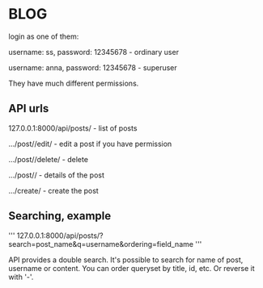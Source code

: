 # BLOG
login as one of them:

username: ss, password: 12345678 - ordinary user

username: anna, password: 12345678 - superuser

They have much different permissions.

## API urls

127.0.0.1:8000/api/posts/ - list of  posts

.../post/<slug>/edit/ - edit a post if you have permission

.../post/<slug>/delete/ - delete

.../post/<slug>/ - details of the post

.../create/ - create the post

## Searching, example

'''
127.0.0.1:8000/api/posts/?search=post_name&q=username&ordering=field_name
'''

API provides a double search. It's possible to search for name of post, username or content.
You can order queryset by title, id, etc. Or reverse it with '-'.